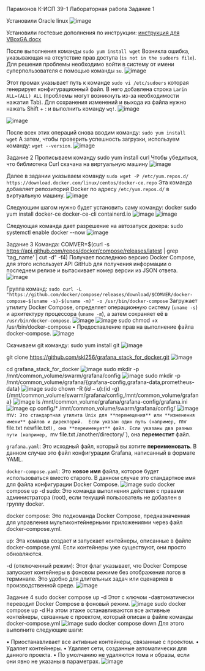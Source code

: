 Парамонов К-ИСП 39-1 
Лабораторная работа
Задание 1


Установили Oracle linux
![image](https://github.com/user-attachments/assets/244a15d8-2a4d-49ba-978a-0b4dac0069dc)

Установили гостевые дополнения по инструкции: 
[инструкция для VBoxGA.docx](https://github.com/user-attachments/files/18921020/VBoxGA.docx)

После выполнения команды 
`sudo yum install wget` 
Возникла ошибка, указывающая на отсутствие прав доступа (`is not in the sudoers file`).  Для решения проблемы необходимо войти в систему от имени суперпользователя с помощью команды `su`.
![image](https://github.com/user-attachments/assets/4a6df09a-9526-4368-8188-55702ef3aac6)

Этот промах указывает путь к команде 
`sudo vi /etc/sudoers`
которая генерирует конфигурационный файл.  В него добавлена строка `Larin ALL=(ALL) ALL` (проблемы могут возникнуть из-за необходимости нажатия Tab).  Для сохранения изменений и выхода из файла нужно нажать Shift + : и выполнить команду 
`wq!`.
![image](https://github.com/user-attachments/assets/18725e7a-5821-4e3b-9493-edbf1fe1f580)

![image](https://github.com/user-attachments/assets/11723064-3289-4039-925e-0ef8f7a5799b)

После всех этих операций снова вводим команду:
`sudo yum install wget`
А затем, чтобы проверить успешность загрузки, используем команду:
`wget --version`.
![image](https://github.com/user-attachments/assets/e48b7b1d-0098-4808-8265-342f9ca18389)

Задание 2
Прописываем команду 
sudo yum install curl 
Чтобы убедиться, что библиотека Curl скачана на виртуальную машину
![image](https://github.com/user-attachments/assets/703c91e3-9b56-4849-954e-963bfcf29862)

Далее в задании указываем команду 
`sudo wget -P /etc/yum.repos.d/ https://download.docker.com/linux/centos/docker-ce.repo` 
Эта команда добавляет репозиторий Docker по адресу `/etc/yum.repos.d/` в виртуальную машину.
![image](https://github.com/user-attachments/assets/ec5f894f-8a4e-4a68-be0d-629d0fc31d46)

Следующим шагом нужно будет установить саму команду: 
docker sudo yum install docker-ce docker-ce-cli containerd.io
![image](https://github.com/user-attachments/assets/14b16a9d-3fde-4749-a819-e4b1cb361dc5)
![image](https://github.com/user-attachments/assets/59162f62-b1dc-4d9d-a65b-809431fcf4a1)


Следующая команда дает разрешение на автозапуск докера: 
sudo systemctl enable docker --now
![image](https://github.com/user-attachments/assets/a36318fd-745d-4d45-bafd-6699879be9c8)

Задание 3
Команда: 
COMVER=$(curl -s https://api.github.com/repos/docker/compose/releases/latest | grep 'tag_name' | cut -d\" -f4)
Получает последнюю версию Docker Compose, для этого использует API GitHub для получения информации о последнем релизе и вытаскивает номер версии из JSON ответа.
![image](https://github.com/user-attachments/assets/58fc6696-980c-4d61-afaa-1f3b7d4527d3)

Группа команд:
`sudo curl -L "https://github.com/docker/compose/releases/download/$COMVER/docker-compose-$(uname -s)-$(uname -m)" -o /usr/bin/docker-compose` 
Загружает утилиту Docker Compose, определяет операционную систему (`uname -s`) и архитектуру процессора (`uname -m`),  а затем сохраняет её в `/usr/bin/docker-compose`.
![image](https://github.com/user-attachments/assets/5c23f822-cbf6-47ac-bc04-5d9ee9518802)
![image](https://github.com/user-attachments/assets/2c7f7a18-5d02-45ce-ae88-67080d3c1190)
sudo chmod +x /usr/bin/docker-compose
• Предоставление прав на выполнение файла docker-compose.
![image](https://github.com/user-attachments/assets/de734d41-ff5c-42a9-ab5c-abdd18a26c45)

Скачиваем git команду: 
sudo yum install git
![image](https://github.com/user-attachments/assets/57b6a692-7480-4990-9773-94e1011edfff)

git clone https://github.com/skl256/grafana_stack_for_docker.git
![image](https://github.com/user-attachments/assets/1cbe4e87-0793-4d44-97c4-d549a0cde7a1)

cd grafana_stack_for_docker
![image](https://github.com/user-attachments/assets/11ac5f4d-606a-41f9-bc6e-2e81365d4f55)
sudo mkdir -p /mnt/common_volume/swarm/grafana/config
![image](https://github.com/user-attachments/assets/c8f638a5-cba5-48b5-970e-181d17cc76df)
sudo mkdir -p /mnt/common_volume/grafana/{grafana-config,grafana-data,prometheus-data}
![image](https://github.com/user-attachments/assets/121e066d-ffb4-41aa-90ed-ee24cd191947)
sudo chown -R $(id -u):$(id -g) {/mnt/common_volume/swarm/grafana/config,/mnt/common_volume/grafana}
![image](https://github.com/user-attachments/assets/12d8bef7-7870-4d76-978b-fd8b898aafab)
ls /mnt/common_volume/grafana/grafana-config/grafana.ini
![image](https://github.com/user-attachments/assets/e9cf5d18-72a1-48db-ac26-07049d948533)
cp config/* /mnt/common_volume/swarm/grafana/config/
![image](https://github.com/user-attachments/assets/e255b4da-90c1-4775-ae23-65997c0cdd75)
mv`: Это стандартная утилита Unix для **перемещения** или **изменения имени** файлов и директорий.  Если указан один путь (например, `mv file.txt newfile.txt`), она **переименует** файл. Если указаны два разных пути (например, `mv file.txt /another/directory/`), она **переместит** файл.

`grafana.yaml`: Это исходный файл, который вы хотите **переименовать**. В данном случае это файл конфигурации Grafana, написанный в формате YAML.

`docker-compose.yaml`: Это **новое имя** файла, которое будет использоваться вместо старого. В данном случае это стандартное имя для файла конфигурации Docker Compose.
![image](https://github.com/user-attachments/assets/fc09988a-ebd3-4f2b-bef6-8fa242087855)
sudo docker compose up -d
sudo: Это команда выполнения действия с правами администратора (root), если текущий пользователь не добавлен в группу docker.

docker compose: Это подкоманда Docker Compose, предназначенная для управления мультиконтейнерными приложениями через файл docker-compose.yml.

up: Эта команда создает и запускает контейнеры, описанные в файле docker-compose.yml. Если контейнеры уже существуют, они просто обновляются.

-d (отключенный режим): Этот флаг указывает, что Docker Compose запускает контейнеры в фоновом режиме без отображения логов в терминале. Это удобно для длительных задач или сценариев в производственной среде.
![image](https://github.com/user-attachments/assets/99a2a2ba-b69a-4399-8e88-c82bf0bf1ebb)

Задание 4
sudo docker compose up -d
Этот с ключом -dавтоматически переводит Docker Compose в фоновый режим.
![image](https://github.com/user-attachments/assets/79b51b80-03d8-4974-ab86-f901001321f1)
sudo docker compose up -d
На этом этаже останавливаются все активные контейнеры, связанные с проектом, который описан в файле команды docker-compose.yml
![image](https://github.com/user-attachments/assets/9613393f-5e14-41fd-a350-b66765f44bac)
sudo docker compose down
Для этого выполните следующие шаги:

• Приостанавливает все активные контейнеры, связанные с проектом.
• Удаляет контейнеры.
• Удаляет сети, созданные автоматически для данного проекта.
• По умолчанию не удаляются тома и образы, если они явно не указаны в параметрах.
![image](https://github.com/user-attachments/assets/e9968211-16ec-4a36-99ec-e595d0d5e8ba)
















